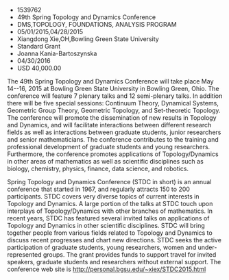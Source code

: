 
* 1539762
* 49th Spring Topology and Dynamics Conference
* DMS,TOPOLOGY, FOUNDATIONS, ANALYSIS PROGRAM
* 05/01/2015,04/28/2015
* Xiangdong Xie,OH,Bowling Green State University
* Standard Grant
* Joanna Kania-Bartoszynska
* 04/30/2016
* USD 40,000.00

The 49th Spring Topology and Dynamics Conference will take place May 14--16,
2015 at Bowling Green State University in Bowling Green, Ohio. The conference
will feature 7 plenary talks and 12 semi-plenary talks. In addition there will
be five special sessions: Continuum Theory, Dynamical Systems, Geometric Group
Theory, Geometric Topology, and Set-theoretic Topology. The conference will
promote the dissemination of new results in Topology and Dynamics, and will
facilitate interactions between different research fields as well as
interactions between graduate students, junior researchers and senior
mathematicians. The conference contributes to the training and professional
development of graduate students and young researchers. Furthermore, the
conference promotes applications of Topology/Dynamics in other areas of
mathematics as well as scientific disciplines such as biology, chemistry,
physics, finance, data science, and robotics.

Spring Topology and Dynamics Conference (STDC in short) is an annual conference
that started in 1967, and regularly attracts 150 to 200 participants. STDC
covers very diverse topics of current interests in Topology and Dynamics. A
large portion of the talks at STDC touch upon interplays of Topology/Dynamics
with other branches of mathematics. In recent years, STDC has featured several
invited talks on applications of Topology and Dynamics in other scientific
disciplines. STDC will bring together people from various fields related to
Topology and Dynamics to discuss recent progresses and chart new directions.
STDC seeks the active participation of graduate students, young researchers,
women and under-represented groups. The grant provides funds to support travel
for invited speakers, graduate students and researchers without external
support. The conference web site is http://personal.bgsu.edu/~xiex/STDC2015.html
